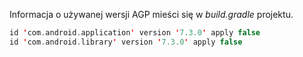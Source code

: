 Informacja o używanej wersji AGP mieści się w *build.gradle* projektu. 

```kotlin
id 'com.android.application' version '7.3.0' apply false  
id 'com.android.library' version '7.3.0' apply false
```